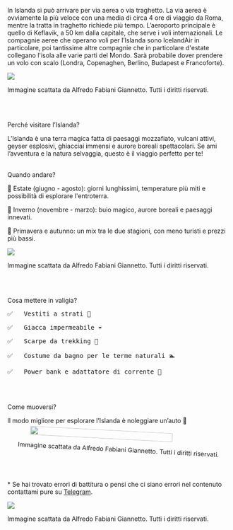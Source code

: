 In Islanda si può arrivare per via aerea o via traghetto.
La via aerea è ovviamente la più veloce con una media di circa 4 ore di viaggio da Roma,
mentre la tratta in traghetto richiede più tempo.
L’aeroporto principale è quello di Keflavik, a 50 km dalla capitale, che serve i voli internazionali.
Le compagnie aeree che operano voli per l’Islanda sono IcelandAir in particolare, poi tantissime altre compagnie che
in particolare d'estate collegano l'isola alle varie parti del Mondo.
Sarà probabile dover prendere un volo con scalo (Londra, Copenaghen, Berlino, Budapest e Francoforte).


<div class="normal-img" style="display: flex; flex-direction: column; justify-content: center;">
<img src="https://pictures.altai-travel.com/1920x0/the-amazing-skogafoss-falls-in-iceland-adobe-stock-2847.jpg"/>
<p class="caption">Immagine scattata da Alfredo Fabiani Giannetto. Tutti i diritti riservati.</p>
</div>

<br>
<br>

<p class="sottotitolo">Perché visitare l’Islanda?</p>
L’Islanda è una terra magica fatta di paesaggi mozzafiato, vulcani attivi, geyser esplosivi, ghiacciai immensi e aurore boreali spettacolari. Se ami l’avventura e la natura selvaggia, questo è il viaggio perfetto per te!


<br>
<br>

<p class="sottotitolo">Quando andare?</p>
🔹 Estate (giugno - agosto): giorni lunghissimi, temperature più miti e possibilità di esplorare l'entroterra.

🔹 Inverno (novembre - marzo): buio magico, aurore boreali e paesaggi innevati.

🔹 Primavera e autunno: un mix tra le due stagioni, con meno turisti e prezzi più bassi.


<div class="normal-img" style="display: flex; flex-direction: column; justify-content: center;">
<img src="https://pictures.altai-travel.com/1920x0/the-amazing-skogafoss-falls-in-iceland-adobe-stock-2847.jpg"/>
<p class="caption">Immagine scattata da Alfredo Fabiani Giannetto. Tutti i diritti riservati.</p>
</div>


<br>
<br>

<p class="sottotitolo">Cosa mettere in valigia?</p>
<pre>✅   Vestiti a strati 🧥</pre>
<pre>✅   Giacca impermeabile ☔</pre>
<pre>✅   Scarpe da trekking 🥾</pre>
<pre>✅   Costume da bagno per le terme naturali 🏊</pre>
<pre>✅   Power bank e adattatore di corrente 🔌</pre>

<br>
<br>

<p class="sottotitolo">Come muoversi?</p>
<p>Il modo migliore per esplorare l’Islanda è noleggiare un’auto 🚙

<div class="custom-img" style="display: flex; flex-direction: column; justify-content: center; align-items: center; transform: rotate(3deg);">
<img style="width: 80%;" src="https://images.pexels.com/photos/1009136/pexels-photo-1009136.jpeg?auto=compress&cs=tinysrgb&w=1260&h=750&dpr=2"/>
<p class="caption">Immagine scattata da Alfredo Fabiani Giannetto. Tutti i diritti riservati.</p></div>

<br>
<br>

<p class="disclaimer">* Se hai trovato errori di battitura o pensi che ci siano errori nel contenuto contattami pure su <a href="https://t.me/freddiefreddie">Telegram</a>.</p>



<div class="normal-img" style="display: flex; flex-direction: column; justify-content: center;">
<img src="https://pictures.altai-travel.com/1920x0/the-amazing-skogafoss-falls-in-iceland-adobe-stock-2847.jpg"/>
<p class="caption">Immagine scattata da Alfredo Fabiani Giannetto. Tutti i diritti riservati.</p>
</div>
